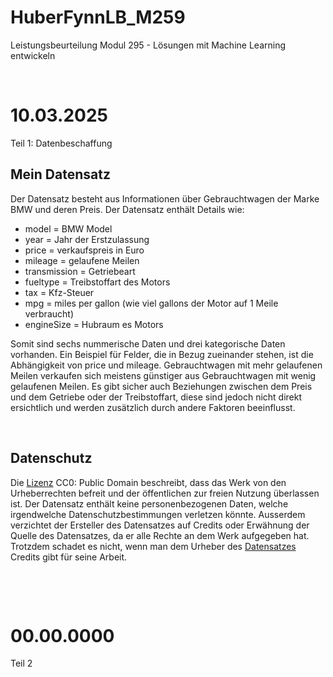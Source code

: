 # HuberFynnLB_M259            
Leistungsbeurteilung Modul 295 - Lösungen mit Machine Learning entwickeln     

&nbsp;

# 10.03.2025
Teil 1: Datenbeschaffung

## Mein Datensatz                 
Der Datensatz besteht aus Informationen über Gebrauchtwagen der Marke BMW und deren Preis. Der Datensatz enthält Details wie:

- model = BMW Model
- year = Jahr der Erstzulassung
- price = verkaufspreis in Euro
- mileage = gelaufene Meilen
- transmission = Getriebeart
- fueltype = Treibstoffart des Motors
- tax = Kfz-Steuer
- mpg = miles per gallon (wie viel gallons der Motor auf 1 Meile verbraucht)
- engineSize = Hubraum es Motors

Somit sind sechs nummerische Daten und drei kategorische Daten vorhanden. Ein Beispiel für Felder, die in Bezug zueinander stehen, ist die Abhängigkeit von price und mileage. Gebrauchtwagen mit mehr gelaufenen Meilen verkaufen sich meistens günstiger aus Gebrauchtwagen mit wenig gelaufenen Meilen. Es gibt sicher auch Beziehungen zwischen dem Preis und dem Getriebe oder der Treibstoffart, diese sind jedoch nicht direkt ersichtlich und werden zusätzlich durch andere Faktoren beeinflusst. 

&nbsp;

## Datenschutz                  
Die <a href="https://creativecommons.org/publicdomain/zero/1.0/">Lizenz</a> CC0: Public Domain beschreibt, dass das Werk von den Urheberrechten befreit und der öffentlichen zur freien Nutzung überlassen ist. Der Datensatz enthält keine personenbezogenen Daten, welche irgendwelche Datenschutzbestimmungen verletzen könnte. Ausserdem verzichtet der Ersteller des Datensatzes auf Credits oder Erwähnung der Quelle des Datensatzes, da er alle Rechte an dem Werk aufgegeben hat. Trotzdem schadet es nicht, wenn man dem Urheber des <a href="https://www.kaggle.com/datasets/mysarahmadbhat/bmw-used-car-listing/data">Datensatzes</a> Credits gibt für seine Arbeit.

&nbsp;

&nbsp;

# 00.00.0000
Teil 2
